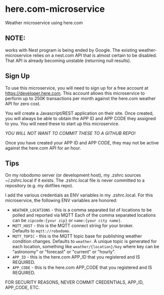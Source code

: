 # here.com-microservice
Weather microservice using here.com

## NOTE: 
works with Nest program is being ended by Google.  The existing weather-microservice relies on a nest.com API that
is almost certain to be disabled.  That API is already becoming unstable (returning null results).

## Sign Up
To use this microservice, you will need to sign up for a free account at https://developer.here.com.  This account 
allows this microservice to perform up to 250K transactions per month against the here.com weather API for zero cost.

You will create a Javascript/REST application on their site.  Once created, you will always be able to obtain the
APP ID and APP CODE they assigned to you.  You will need these to start up this microservice.

*YOU WILL NOT WANT TO COMMIT THESE TO A GITHUB REPO!*

Once you have created your APP ID and APP CODE, they may not be active against the here.com API for an hour.

## Tips

On my robodomo server (or development host), my .zshrc sources ~/.zshrc.local if it exists.  The .zshrc.local
file is never committed to a repository (e.g. my dotfiles repo).

I add the various credentials as ENV variables in my .zshrc.local.  For this microservice, the following ENV variables
are honored:

* ```WEATHER_LOCATIONS``` - this is a comma separated list of locations to be polled and reported via MQTT
Each of the comma separated locations can be ```zipcode:{your zip}``` or ```name:{your city name}```.
* ```MQTT_HOST``` - this is the MQTT connect string for your broker.  
Defaults to ```mqtt://robodomo```.
* ```MQTT_TOPIC``` - this is the MQTT topic base for publishing weather condition changes.
Defaults to ```weather```.  A unique topic is generated for each location, something like ```weather/{location}/key```
where key can be "astronomy" or "forecast" or "current" or "hourly".
* ```APP_ID``` - this is the here.com APP_ID that you registered and IS REQUIRED.
* ```APP_CODE``` - this is the here.com APP_CODE that you registered and IS REQUIRED.

FOR SECURITY REASONS, NEVER COMMIT CREDENTIALS, APP_ID, APP_CODE, ETC.
